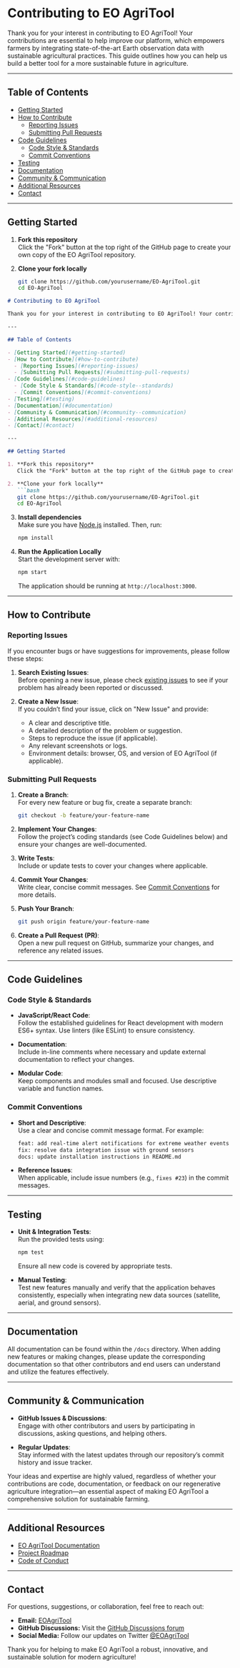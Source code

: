 # Contributing to EO AgriTool

Thank you for your interest in contributing to EO AgriTool! Your contributions are essential to help improve our platform, which empowers farmers by integrating state-of-the-art Earth observation data with sustainable agricultural practices. This guide outlines how you can help us build a better tool for a more sustainable future in agriculture.

---

## Table of Contents

- [Getting Started](#getting-started)
- [How to Contribute](#how-to-contribute)
  - [Reporting Issues](#reporting-issues)
  - [Submitting Pull Requests](#submitting-pull-requests)
- [Code Guidelines](#code-guidelines)
  - [Code Style & Standards](#code-style--standards)
  - [Commit Conventions](#commit-conventions)
- [Testing](#testing)
- [Documentation](#documentation)
- [Community & Communication](#community--communication)
- [Additional Resources](#additional-resources)
- [Contact](#contact)

---

## Getting Started

1. **Fork this repository**  
   Click the "Fork" button at the top right of the GitHub page to create your own copy of the EO AgriTool repository.

2. **Clone your fork locally**  
   ```bash
   git clone https://github.com/yourusername/EO-AgriTool.git
   cd EO-AgriTool
```markdown
# Contributing to EO AgriTool

Thank you for your interest in contributing to EO AgriTool! Your contributions are essential to help improve our platform, which empowers farmers by integrating state-of-the-art Earth observation data with sustainable agricultural practices. This guide outlines how you can help us build a better tool for a more sustainable future in agriculture.

---

## Table of Contents

- [Getting Started](#getting-started)
- [How to Contribute](#how-to-contribute)
  - [Reporting Issues](#reporting-issues)
  - [Submitting Pull Requests](#submitting-pull-requests)
- [Code Guidelines](#code-guidelines)
  - [Code Style & Standards](#code-style--standards)
  - [Commit Conventions](#commit-conventions)
- [Testing](#testing)
- [Documentation](#documentation)
- [Community & Communication](#community--communication)
- [Additional Resources](#additional-resources)
- [Contact](#contact)

---

## Getting Started

1. **Fork this repository**  
   Click the "Fork" button at the top right of the GitHub page to create your own copy of the EO AgriTool repository.

2. **Clone your fork locally**  
   ```bash
   git clone https://github.com/yourusername/EO-AgriTool.git
   cd EO-AgriTool
   ```

3. **Install dependencies**  
   Make sure you have [Node.js](https://nodejs.org/en/) installed. Then, run:
   ```bash
   npm install
   ```

4. **Run the Application Locally**  
   Start the development server with:
   ```bash
   npm start
   ```
   The application should be running at `http://localhost:3000`.

---

## How to Contribute

### Reporting Issues

If you encounter bugs or have suggestions for improvements, please follow these steps:

1. **Search Existing Issues**:  
   Before opening a new issue, please check [existing issues](https://github.com/yourusername/EO-AgriTool/issues) to see if your problem has already been reported or discussed.

2. **Create a New Issue**:  
   If you couldn’t find your issue, click on "New Issue" and provide:
   - A clear and descriptive title.
   - A detailed description of the problem or suggestion.
   - Steps to reproduce the issue (if applicable).
   - Any relevant screenshots or logs.
   - Environment details: browser, OS, and version of EO AgriTool (if applicable).

### Submitting Pull Requests

1. **Create a Branch**:  
   For every new feature or bug fix, create a separate branch:
   ```bash
   git checkout -b feature/your-feature-name
   ```

2. **Implement Your Changes**:  
   Follow the project’s coding standards (see Code Guidelines below) and ensure your changes are well-documented.

3. **Write Tests**:  
   Include or update tests to cover your changes where applicable.

4. **Commit Your Changes**:  
   Write clear, concise commit messages. See [Commit Conventions](#commit-conventions) for more details.

5. **Push Your Branch**:  
   ```bash
   git push origin feature/your-feature-name
   ```

6. **Create a Pull Request (PR)**:  
   Open a new pull request on GitHub, summarize your changes, and reference any related issues.

---

## Code Guidelines

### Code Style & Standards

- **JavaScript/React Code**:  
  Follow the established guidelines for React development with modern ES6+ syntax. Use linters (like ESLint) to ensure consistency.
  
- **Documentation**:  
  Include in-line comments where necessary and update external documentation to reflect your changes.

- **Modular Code**:  
  Keep components and modules small and focused. Use descriptive variable and function names.

### Commit Conventions

- **Short and Descriptive**:  
  Use a clear and concise commit message format. For example:
  ```bash
  feat: add real-time alert notifications for extreme weather events
  fix: resolve data integration issue with ground sensors
  docs: update installation instructions in README.md
  ```

- **Reference Issues**:  
  When applicable, include issue numbers (e.g., `fixes #23`) in the commit messages.

---

## Testing

- **Unit & Integration Tests**:  
  Run the provided tests using:
  ```bash
  npm test
  ```
  Ensure all new code is covered by appropriate tests.

- **Manual Testing**:  
  Test new features manually and verify that the application behaves consistently, especially when integrating new data sources (satellite, aerial, and ground sensors).

---

## Documentation

All documentation can be found within the `/docs` directory. When adding new features or making changes, please update the corresponding documentation so that other contributors and end users can understand and utilize the features effectively.

---

## Community & Communication

- **GitHub Issues & Discussions**:  
  Engage with other contributors and users by participating in discussions, asking questions, and helping others.

- **Regular Updates**:  
  Stay informed with the latest updates through our repository’s commit history and issue tracker.

Your ideas and expertise are highly valued, regardless of whether your contributions are code, documentation, or feedback on our regenerative agriculture integration—an essential aspect of making EO AgriTool a comprehensive solution for sustainable farming.

---

## Additional Resources

- [EO AgriTool Documentation](./docs)
- [Project Roadmap](./ROADMAP.md)
- [Code of Conduct](./CODE_OF_CONDUCT.md)

---

## Contact

For questions, suggestions, or collaboration, feel free to reach out:

- **Email:** [EOAgriTool](mailto:aimt16@hotmail.com)
- **GitHub Discussions:** Visit the [GitHub Discussions forum](https://github.com/aimtyaem/EO-AgriTool/discussions)
- **Social Media:** Follow our updates on Twitter [@EOAgriTool](https://x.com/aimt)

Thank you for helping to make EO AgriTool a robust, innovative, and sustainable solution for modern agriculture!
```
